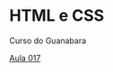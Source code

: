 # HTML e CSS
 Curso do Guanabara

<a href="HTML-E-CSS/ex017-TrabalhandoImagens/fundo001"> Aula 017 </a>